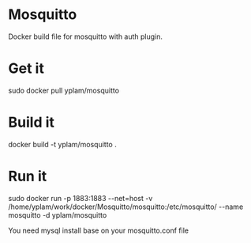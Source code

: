 Mosquitto
=========

Docker build file for mosquitto with auth plugin.

Get it
======
sudo docker pull yplam/mosquitto

Build it
===========
docker build -t yplam/mosquitto .

Run it
======
sudo docker run -p 1883:1883 --net=host -v /home/yplam/work/docker/Mosquitto/mosquitto:/etc/mosquitto/ --name mosquitto -d yplam/mosquitto

You need mysql install base on your mosquitto.conf file
